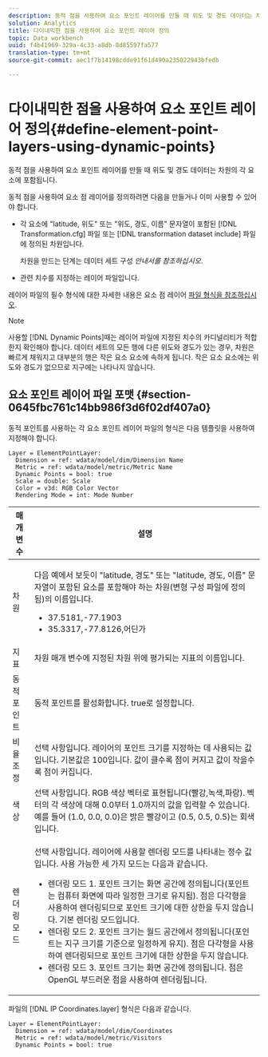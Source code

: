 ```yaml
---
description: 동적 점을 사용하여 요소 포인트 레이어를 만들 때 위도 및 경도 데이터는 차원의 각 요소에 포함됩니다.
solution: Analytics
title: 다이내믹한 점을 사용하여 요소 포인트 레이어 정의
topic: Data workbench
uuid: f4b41969-329a-4c33-a8db-8d85597fa577
translation-type: tm+mt
source-git-commit: aec1f7b14198cdde91f61d490a235022943bfedb

---
```



# 다이내믹한 점을 사용하여 요소 포인트 레이어 정의{#define-element-point-layers-using-dynamic-points}

동적 점을 사용하여 요소 포인트 레이어를 만들 때 위도 및 경도 데이터는 차원의 각 요소에 포함됩니다.

동적 점을 사용하여 요소 점 레이어를 정의하려면 다음을 만들거나 이미 사용할 수 있어야 합니다.

* 각 요소에 &quot;latitude, 위도&quot; 또는 &quot;위도, 경도, 이름&quot; 문자열이 포함된 [!DNL Transformation.cfg] 파일 또는 [!DNL transformation dataset include] 파일에 정의된 차원입니다.

   차원을 만드는 단계는 데이터 세트 구성 *안내서를 참조하십시오*.

* 관련 치수를 지정하는 레이어 파일입니다.

레이어 파일의 필수 형식에 대한 자세한 내용은 요소 점 레이어 [파일 형식을 참조하십시오](../../../../home/c-get-started/c-im-layers/c-elmt-pt-layers/c-elmt-pt-dyn-pts.md#section-0645fbc761c14bb986f3d6f02df407a0).

>[!NOTE]
>
>사용할 [!DNL Dynamic Points]때는 레이어 파일에 지정된 치수의 카디널리티가 적합한지 확인해야 합니다. 데이터 세트의 모든 행에 다른 위도와 경도가 있는 경우, 차원은 빠르게 채워지고 대부분의 행은 작은 요소 요소에 속하게 됩니다. 작은 요소 요소에는 위도와 경도가 없으므로 지구에는 나타나지 않습니다.

## 요소 포인트 레이어 파일 포맷 {#section-0645fbc761c14bb986f3d6f02df407a0}

동적 포인트를 사용하는 각 요소 포인트 레이어 파일의 형식은 다음 템플릿을 사용하여 지정해야 합니다.

```
Layer = ElementPointLayer:
  Dimension = ref: wdata/model/dim/Dimension Name
  Metric = ref: wdata/model/metric/Metric Name
  Dynamic Points = bool: true
  Scale = double: Scale
  Color = v3d: RGB Color Vector
  Rendering Mode = int: Mode Number
```

<table id="table_8756BDCC49F447C0855BA64BC0078A0C"> 
 <thead> 
  <tr> 
   <th colname="col1" class="entry"> 매개 변수 </th> 
   <th colname="col2" class="entry"> 설명 </th> 
  </tr> 
 </thead>
 <tbody> 
  <tr> 
   <td colname="col1"> 차원 </td> 
   <td colname="col2"> <p>다음 예에서 보듯이 "latitude, 경도" 또는 "latitude, 경도, 이름" 문자열이 포함된 요소를 포함해야 하는 차원(변형 구성 파일에 정의됨)의 이름입니다. 
     <ul id="ul_CC12F05459C640F5AB3C295932B04F83"> 
      <li id="li_9023CFA04A0F407E9DF0E1A4D71BB18C">37.5181,-77.1903 </li> 
      <li id="li_F002AB3AB98049A4AF1588B51167C7FA">35.3317,-77.8126,어딘가 </li> 
     </ul> </p> </td> 
  </tr> 
  <tr> 
   <td colname="col1"> 지표 </td> 
   <td colname="col2"> 차원 매개 변수에 지정된 차원 위에 평가되는 지표의 이름입니다. </td> 
  </tr> 
  <tr> 
   <td colname="col1"> 동적 포인트 </td> 
   <td colname="col2"> 동적 포인트를 활성화합니다. true로 설정합니다. </td> 
  </tr> 
  <tr> 
   <td colname="col1"> 비율 조정 </td> 
   <td colname="col2"> 선택 사항입니다. 레이어의 포인트 크기를 지정하는 데 사용되는 값입니다. 기본값은 100입니다. 값이 클수록 점이 커지고 값이 작을수록 점이 커집니다. </td> 
  </tr> 
  <tr> 
   <td colname="col1"> 색상 </td> 
   <td colname="col2"> 선택 사항입니다. RGB 색상 벡터로 표현됩니다(빨강,녹색,파랑). 벡터의 각 색상에 대해 0.0부터 1.0까지의 값을 입력할 수 있습니다.예를 들어 (1.0, 0.0, 0.0)은 밝은 빨강이고 (0.5, 0.5, 0.5)는 회색입니다. </td> 
  </tr> 
  <tr> 
   <td colname="col1"> 렌더링 모드 </td> 
   <td colname="col2"> <p>선택 사항입니다. 레이어에 사용할 렌더링 모드를 나타내는 정수 값입니다. 사용 가능한 세 가지 모드는 다음과 같습니다. 
     <ul id="ul_C7A74B9B085741C8B7116E4F110DF830"> 
      <li id="li_75CC2BE35C594B6895F743A1967A2E07">렌더링 모드 1. 포인트 크기는 화면 공간에 정의됩니다(포인트는 컴퓨터 화면에 따라 일정한 크기로 유지됨). 점은 다각형을 사용하여 렌더링되므로 포인트 크기에 대한 상한을 두지 않습니다. 기본 렌더링 모드입니다. </li> 
      <li id="li_5B19C5B0F59548E28DCE7F7CD319E210">렌더링 모드 2. 포인트 크기는 월드 공간에서 정의됩니다(포인트는 지구 크기를 기준으로 일정하게 유지). 점은 다각형을 사용하여 렌더링되므로 포인트 크기에 대한 상한을 두지 않습니다. </li> 
      <li id="li_DF0C9AEFE82642C9BD5AEA79770D2896">렌더링 모드 3. 포인트 크기는 화면 공간에 정의됩니다. 점은 OpenGL 부드러운 점을 사용하여 렌더링됩니다. </li> 
     </ul> </p> </td> 
  </tr> 
 </tbody> 
</table>

파일의 [!DNL IP Coordinates.layer] 형식은 다음과 같습니다.

```
Layer = ElementPointLayer:
  Dimension = ref: wdata/model/dim/Coordinates
  Metric = ref: wdata/model/metric/Visitors
  Dynamic Points = bool: true
```

